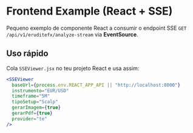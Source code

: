 # Frontend Example (React + SSE)

Pequeno exemplo de componente React a consumir o endpoint SSE `GET /api/v1/eruditefx/analyze-stream` via **EventSource**.

## Uso rápido

Cola `SSEViewer.jsx` no teu projeto React e usa assim:

```jsx
<SSEViewer
  baseUrl={process.env.REACT_APP_API || "http://localhost:8000"}
  instrumento="EUR/USD"
  timeframe="5M"
  tipoSetup="Scalp"
  gerarImagem={true}
  gerarPdf={true}
  provider="te"
/>
```
